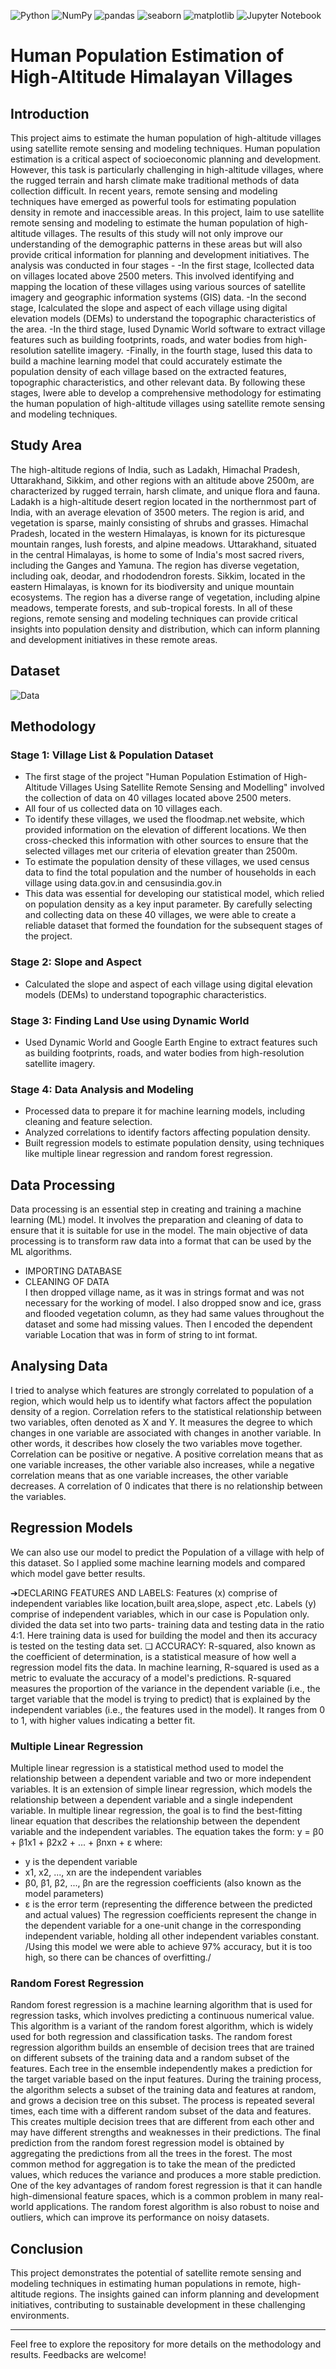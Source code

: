 ![Python](https://img.shields.io/badge/Python-blue.svg)
![NumPy](https://img.shields.io/badge/NumPy-blue.svg)
![pandas](https://img.shields.io/badge/pandas-blue.svg)
![seaborn](https://img.shields.io/badge/seaborn-blue.svg)
![matplotlib](https://img.shields.io/badge/matplotlib-blue.svg)
![Jupyter Notebook](https://img.shields.io/badge/Jupyter-Notebook-orange.svg)
# Human Population Estimation of High-Altitude Himalayan Villages

## Introduction
This project aims to estimate the human population of high-altitude villages using satellite remote sensing and modeling techniques. Human population estimation is a critical aspect of socioeconomic planning and development. However, this task is particularly challenging in high-altitude villages, where the rugged terrain and harsh climate make traditional methods of data collection difficult. In recent years, remote sensing and modeling techniques have emerged as powerful tools for estimating population density in remote and inaccessible areas. In this project, Iaim to use satellite remote sensing and modeling to estimate the human population of high-altitude villages. The results of this study will not only improve our understanding of the demographic patterns in these areas but will also provide critical information for planning and development initiatives. The analysis was conducted in four stages - -In the first stage, Icollected data on villages located above 2500 meters. This involved identifying and mapping the location of these villages using various sources of satellite imagery and geographic information systems (GIS) data. -In the second stage, Icalculated the slope and aspect of each village using digital elevation models (DEMs) to understand the topographic characteristics of the area. -In the third stage, Iused Dynamic World software to extract village features such as building footprints, roads, and water bodies from high-resolution satellite imagery. -Finally, in the fourth stage, Iused this data to build a machine learning model that could accurately estimate the population density of each village based on the extracted features, topographic characteristics, and other relevant data. By following these stages, Iwere able to develop a comprehensive methodology for estimating the human population of high-altitude villages using satellite remote sensing and modeling techniques.

## Study Area
The high-altitude regions of India, such as Ladakh, Himachal Pradesh, Uttarakhand, Sikkim, and other regions with an altitude above 2500m, are characterized by rugged terrain, harsh climate, and unique flora and fauna. Ladakh is a high-altitude desert region located in the northernmost part of India, with an average elevation of 3500 meters. The region is arid, and vegetation is sparse, mainly consisting of shrubs and grasses. Himachal Pradesh, located in the western Himalayas, is known for its picturesque mountain ranges, lush forests, and alpine meadows. Uttarakhand, situated in the central Himalayas, is home to some of India's most sacred rivers, including the Ganges and Yamuna. The region has diverse vegetation, including oak, deodar, and rhododendron forests. Sikkim, located in the eastern Himalayas, is known for its biodiversity and unique mountain ecosystems. The region has a diverse range of vegetation, including alpine meadows, temperate forests, and sub-tropical forests. In all of these regions, remote sensing and modeling techniques can provide critical insights into population density and distribution, which can inform planning and development initiatives in these remote areas.

## Dataset
![Data](https://github.com/sindhu-aditya/Human-population-estimation-of-high-altitiude-villages/blob/main/Dataset.png?raw=true)

## Methodology

### Stage 1: Village List & Population Dataset
- The first stage of the project "Human Population Estimation of High-Altitude Villages Using Satellite Remote Sensing and Modelling" involved the collection of data on 40 villages located above 2500 meters.
- All four of us collected data on 10 villages each.
- To identify these villages, we used the floodmap.net website, which provided information on the elevation of different locations. We then cross-checked this information with other sources to ensure that the selected villages met our criteria of elevation greater than 2500m.
- To estimate the population density of these villages, we used census data to find the total population and the number of households in each village using data.gov.in and censusindia.gov.in
- This data was essential for developing our statistical model, which relied on population density as a key input parameter. By carefully selecting and collecting data on these 40 villages, we were able to create a reliable dataset that formed the foundation for the subsequent stages of the project.

### Stage 2: Slope and Aspect
- Calculated the slope and aspect of each village using digital elevation models (DEMs) to understand topographic characteristics.

### Stage 3: Finding Land Use using Dynamic World
- Used Dynamic World and Google Earth Engine to extract features such as building footprints, roads, and water bodies from high-resolution satellite imagery.

### Stage 4: Data Analysis and Modeling
- Processed data to prepare it for machine learning models, including cleaning and feature selection.
- Analyzed correlations to identify factors affecting population density.
- Built regression models to estimate population density, using techniques like multiple linear regression and random forest regression.

## Data Processing
Data processing is an essential step in creating and training a machine learning (ML) model. It involves the preparation and cleaning of data to ensure that it is suitable for use in the model. The main objective of data processing is to transform raw data into a format that can be used by the ML algorithms.
- IMPORTING DATABASE
- CLEANING OF DATA  
I then dropped village name, as it was in strings format and was not necessary for the working of model. I also dropped snow and ice, grass and flooded vegetation column, as they had same values throughout the dataset and some had missing values. Then I encoded the dependent variable Location that was in form of string to int format.

## Analysing Data
I tried to analyse which features are strongly correlated to population of a region, which would help us to identify what factors affect the population density of a region. Correlation refers to the statistical relationship between two variables, often denoted as X and Y. It measures the degree to which changes in one variable are associated with changes in another variable. In other words, it describes how closely the two variables move together. Correlation can be positive or negative. A positive correlation means that as one variable increases, the other variable also increases, while a negative correlation means that as one variable increases, the other variable decreases. A correlation of 0 indicates that there is no relationship between the variables.

## Regression Models
We can also use our model to predict the Population of a village with help of this dataset. So l applied some machine learning models and compared which model gave better results.

➔DECLARING FEATURES AND LABELS:
Features (x) comprise of independent variables like location,built area,slope, aspect ,etc. Labels (y) comprise of independent variables, which in our case is Population only. divided the data set into two parts- training data and testing data in the ratio 4:1. Here training data is used for building the model and then its accuracy is tested on the testing data set.
❏ ACCURACY: R-squared, also known as the coefficient of determination, is a statistical measure of how well a regression model fits the data. In machine learning, R-squared is used as a metric to evaluate the accuracy of a model's predictions. R-squared measures the proportion of the variance in the dependent variable (i.e., the target variable that the model is trying to predict) that is explained by the independent variables (i.e., the features used in the model). It ranges from 0 to 1, with higher values indicating a better fit.

### Multiple Linear Regression
Multiple linear regression is a statistical method used to model the relationship between a dependent variable and two or more independent variables. It is an extension of simple linear regression, which models the relationship between a dependent variable and a single independent variable. In multiple linear regression, the goal is to find the best-fitting linear equation that describes the relationship between the dependent variable and the independent variables. The equation takes the form: y = β0 + β1x1 + β2x2 + ... + βnxn + ε where:
- y is the dependent variable
- x1, x2, ..., xn are the independent variables
- β0, β1, β2, ..., βn are the regression coefficients (also known as the model parameters)
- ε is the error term (representing the difference between the predicted and actual values)
The regression coefficients represent the change in the dependent variable for a one-unit change in the corresponding independent variable, holding all other independent variables constant.
/Using this model we were able to achieve 97% accuracy, but it is too high, so there can be chances of overfitting./

### Random Forest Regression
Random forest regression is a machine learning algorithm that is used for regression tasks, which involves predicting a continuous numerical value. This algorithm is a variant of the random forest algorithm, which is widely used for both regression and classification tasks.
The random forest regression algorithm builds an ensemble of decision trees that are trained on different subsets of the training data and a random subset of the features. Each tree in the ensemble independently makes a prediction for the target variable based on the input features.
During the training process, the algorithm selects a subset of the training data and features at random, and grows a decision tree on this subset. The process is repeated several times, each time with a different random subset of the data and features. This creates multiple decision trees that are different from each other and may have different strengths and weaknesses in their predictions.
The final prediction from the random forest regression model is obtained by aggregating the predictions from all the trees in the forest. The most common method for aggregation is to take the mean of the predicted values, which reduces the variance and produces a more stable prediction.
One of the key advantages of random forest regression is that it can handle high-dimensional feature spaces, which is a common problem in many real-world applications. The random forest algorithm is also robust to noise and outliers, which can improve its performance on noisy datasets.

## Conclusion
This project demonstrates the potential of satellite remote sensing and modeling techniques in estimating human populations in remote, high-altitude regions. The insights gained can inform planning and development initiatives, contributing to sustainable development in these challenging environments.

---

Feel free to explore the repository for more details on the methodology and results. Feedbacks are welcome!
